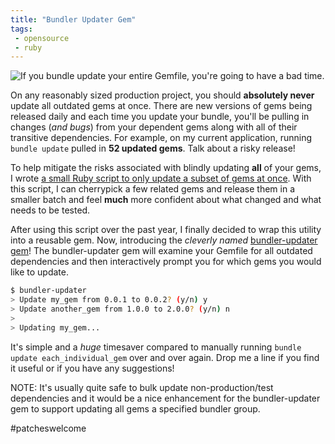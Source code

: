 ```yaml
---
title: "Bundler Updater Gem"
tags:
 - opensource
 - ruby
---
```


<p class="text-center">
<img alt="If you bundle update your entire Gemfile, you're going to have a bad time." src="{{ site.url }}/images/bundle_update_bad_time.jpg" />
</p>

On any reasonably sized production project, you should **absolutely never** update all outdated gems at once.
There are new versions of gems being released daily and each time you update your bundle, you'll be pulling in changes (*and bugs*)
from your dependent gems along with all of their transitive dependencies.  For example, on my current application, running
`bundle update` pulled in **52 updated gems**.   Talk about a risky release!

To help mitigate the risks associated with blindly updating **all** of your gems, I wrote
[a small Ruby script to only update a subset of gems at once](https://gist.github.com/wireframe/3f7e431f0d63ddb381c0).
With this script, I can cherrypick a few related gems and release them in a smaller batch and feel **much** more confident about
what changed and what needs to be tested.

After using this script over the past year, I finally decided to wrap this utility into a reusable gem.  Now, introducing the
*cleverly named* [bundler-updater gem](https://github.com/wireframe/bundler-updater)!  The bundler-updater gem will examine your
Gemfile for all outdated dependencies and then interactively prompt you for which gems you would like to update.

```bash
$ bundler-updater
> Update my_gem from 0.0.1 to 0.0.2? (y/n) y
> Update another_gem from 1.0.0 to 2.0.0? (y/n) n
>
> Updating my_gem...
```

It's simple and a *huge* timesaver compared to manually running `bundle update each_individual_gem` over and over again.
Drop me a line if you find it useful or if you have any suggestions!

NOTE: It's usually quite safe to bulk update non-production/test dependencies and it would be a nice enhancement for the bundler-updater
gem to support updating all gems a specified bundler group.

<span class="text-muted">#patcheswelcome</span>
